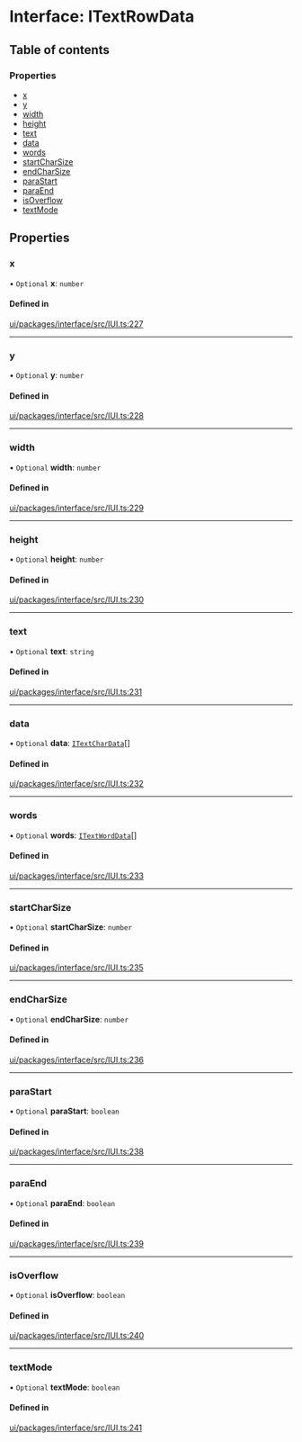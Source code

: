 # Interface: ITextRowData

## Table of contents

### Properties

- [x](ITextRowData.md#x)
- [y](ITextRowData.md#y)
- [width](ITextRowData.md#width)
- [height](ITextRowData.md#height)
- [text](ITextRowData.md#text)
- [data](ITextRowData.md#data)
- [words](ITextRowData.md#words)
- [startCharSize](ITextRowData.md#startcharsize)
- [endCharSize](ITextRowData.md#endcharsize)
- [paraStart](ITextRowData.md#parastart)
- [paraEnd](ITextRowData.md#paraend)
- [isOverflow](ITextRowData.md#isoverflow)
- [textMode](ITextRowData.md#textmode)

## Properties

### x

• `Optional` **x**: `number`

#### Defined in

[ui/packages/interface/src/IUI.ts:227](https://github.com/leaferjs/leafer-ui/blob/63b7718/packages/interface/src/IUI.ts#L227)

___

### y

• `Optional` **y**: `number`

#### Defined in

[ui/packages/interface/src/IUI.ts:228](https://github.com/leaferjs/leafer-ui/blob/63b7718/packages/interface/src/IUI.ts#L228)

___

### width

• `Optional` **width**: `number`

#### Defined in

[ui/packages/interface/src/IUI.ts:229](https://github.com/leaferjs/leafer-ui/blob/63b7718/packages/interface/src/IUI.ts#L229)

___

### height

• `Optional` **height**: `number`

#### Defined in

[ui/packages/interface/src/IUI.ts:230](https://github.com/leaferjs/leafer-ui/blob/63b7718/packages/interface/src/IUI.ts#L230)

___

### text

• `Optional` **text**: `string`

#### Defined in

[ui/packages/interface/src/IUI.ts:231](https://github.com/leaferjs/leafer-ui/blob/63b7718/packages/interface/src/IUI.ts#L231)

___

### data

• `Optional` **data**: [`ITextCharData`](ITextCharData.md)[]

#### Defined in

[ui/packages/interface/src/IUI.ts:232](https://github.com/leaferjs/leafer-ui/blob/63b7718/packages/interface/src/IUI.ts#L232)

___

### words

• `Optional` **words**: [`ITextWordData`](ITextWordData.md)[]

#### Defined in

[ui/packages/interface/src/IUI.ts:233](https://github.com/leaferjs/leafer-ui/blob/63b7718/packages/interface/src/IUI.ts#L233)

___

### startCharSize

• `Optional` **startCharSize**: `number`

#### Defined in

[ui/packages/interface/src/IUI.ts:235](https://github.com/leaferjs/leafer-ui/blob/63b7718/packages/interface/src/IUI.ts#L235)

___

### endCharSize

• `Optional` **endCharSize**: `number`

#### Defined in

[ui/packages/interface/src/IUI.ts:236](https://github.com/leaferjs/leafer-ui/blob/63b7718/packages/interface/src/IUI.ts#L236)

___

### paraStart

• `Optional` **paraStart**: `boolean`

#### Defined in

[ui/packages/interface/src/IUI.ts:238](https://github.com/leaferjs/leafer-ui/blob/63b7718/packages/interface/src/IUI.ts#L238)

___

### paraEnd

• `Optional` **paraEnd**: `boolean`

#### Defined in

[ui/packages/interface/src/IUI.ts:239](https://github.com/leaferjs/leafer-ui/blob/63b7718/packages/interface/src/IUI.ts#L239)

___

### isOverflow

• `Optional` **isOverflow**: `boolean`

#### Defined in

[ui/packages/interface/src/IUI.ts:240](https://github.com/leaferjs/leafer-ui/blob/63b7718/packages/interface/src/IUI.ts#L240)

___

### textMode

• `Optional` **textMode**: `boolean`

#### Defined in

[ui/packages/interface/src/IUI.ts:241](https://github.com/leaferjs/leafer-ui/blob/63b7718/packages/interface/src/IUI.ts#L241)
